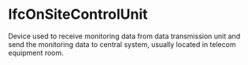 IfcOnSiteControlUnit
====================
Device used to receive monitoring data from data transmission unit and send
the monitoring data to central system, usually located in telecom equipment
room.


